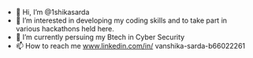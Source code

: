 - 👋 Hi, I’m @1shikasarda
- 👀 I’m interested in developing my coding skills and to take part in various hackathons held here.
- 🌱 I’m currently persuing my Btech in Cyber Security
- 📫 How to reach me www.linkedin.com/in/
vanshika-sarda-b66022261


<!---
1shikasarda/1shikasarda is a ✨ special ✨ repository because its `README.md` (this file) appears on your GitHub profile.
You can click the Preview link to take a look at your changes.
--->
